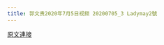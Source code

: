 ```yaml
---
title: 郭文贵2020年7月5日视频 20200705_3 Ladymay2號
---
```


[原文連接](https://gnews.org/ThreadView/53479391)


